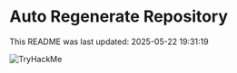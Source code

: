 # Auto Regenerate Repository

This README was last updated: 2025-05-22 19:31:19

 ![TryHackMe](https://tryhackme.com/badge/533634)